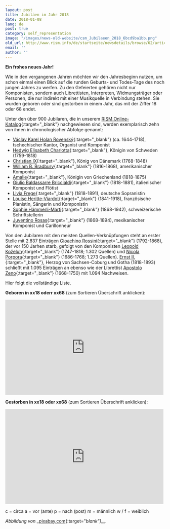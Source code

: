 ```yaml
---
layout: post
title: Jubiläen im Jahr 2018
date: 2018-01-08
lang: de
post: true
category: self_representation
image: "/images/news-old-website/csm_Jubilaeen_2018_6bcd9ba1bb.png"
old_url: http://www.rism.info/de/startseite/newsdetails/browse/62/article/64/musical-anniversaries-in-2018.html
email: ''
author: ''
---
```



**Ein frohes neues Jahr!**

Wie in den vergangenen Jahren möchten wir den Jahresbeginn nutzen, um schon einmal einen Blick auf die runden Geburts- und Todes-Tage des noch jungen Jahres zu werfen. Zu den Gefeierten gehören nicht nur Komponisten, sondern auch Librettisten, Interpreten, Widmungsträger oder Personen, die nur indirekt mit einer Musikquelle in Verbindung stehen. Sie wurden geboren oder sind gestorben in einem Jahr, das mit der Ziffer 18 oder 68 endet.

Unter den über 900 Jubilaren, die in unserem [RISM Online-Katalog](https://opac.rism.info/){:target="_blank"} nachgewiesen sind, werden exemplarisch zehn von ihnen in chronologischer Abfolge genannt:

- [Václav Karel Holan Rovenský](https://opac.rism.info/search?View=rism&q=131986627){:target="_blank"} (ca. 1644-1718), tschechischer Kantor, Organist und Komponist
- [Hedwig Elisabeth Charlotta](https://opac.rism.info/search?View=rism&q=1013594819){:target="_blank"}, Königin von Schweden (1759-1818)
- [Christian IX](https://opac.rism.info/search?View=rism&q=119071126){:target="_blank"}, König von Dänemark (1768-1848)
- [William B. Bradbury](https://opac.rism.info/search?View=rism&q=116385154){:target="_blank"} (1816-1868), amerikanischer Komponist
- [Amalie](https://opac.rism.info/search?View=rism&q=119077701){:target="_blank"}, Königin von Griechenland (1818-1875)
- [Giulio Baldassarre Briccialdi](https://opac.rism.info/search?View=rism&q=134674502){:target="_blank"} (1818-1881), italienischer Komponist und Flötist
- [Livia Frege](https://opac.rism.info/search?View=rism&q=116749253){:target="_blank"} (1818-1891), deutsche Sopranistin
- [Louise Heritte-Viardot](https://opac.rism.info/search?View=rism&q=116736569){:target="_blank"} (1841-1918), französische Pianistin, Sängerin und Komponistin
- [Sophie Hämmerli-Marti](https://opac.rism.info/search?View=rism&q=118700154){:target="_blank"} (1868-1942), schweizerische Schriftstellerin
- [Juventino Rosas](https://opac.rism.info/search?View=rism&q=123093848){:target="_blank"} (1868-1894), mexikanischer Komponist und Carillonneur



Von den Jubilaren mit den meisten Quellen-Verknüpfungen steht an erster Stelle mit 2.837 Einträgen [Gioachino Rossini](https://opac.rism.info/search?View=rism&q=118602985){:target="_blank"} (1792-1868), der vor 150 Jarhen starb, gefolgt von den Komponisten [Leopold Koželuh](https://opac.rism.info/search?View=rism&q=11635190X){:target="_blank"} (1747-1818; 1.302 Quellen) und [Nicola Porpora](https://opac.rism.info/search?View=rism&q=123494591){:target="_blank"} (1686-1768; 1.273 Quellen). [Ernst II.](https://opac.rism.info/search?View=rism&q=118685279){:target="_blank"}, Herzog von Sachsen-Coburg und Gotha (1818-1893) schließt mit 1.095 Einträgen an ebenso wie der Librettist [Apostolo Zeno](https://opac.rism.info/search?View=rism&q=116980257){:target="_blank"} (1668-1750) mit 1.094 Nachweisen.

Hier folgt die vollständige Liste.

**Geboren in xx18 oderr xx68** (zum Sortieren Überschrift anklicken):

<iframe width="500" height="300" scrolling="yes" frameborder="no" src="https://fusiontables.google.com/embedviz?viz=GVIZ&amp;t=TABLE&amp;q=select+col0%2C+col1%2C+col2+from+1Yl3qbQzkv-og7QRRYCyc8JCk6bhCKZirWbFOiptY&amp;containerId=googft-gviz-canvas"></iframe>



**Gestorben in xx18 oder xx68** (zum Sortieren Überschrift anklicken):

<iframe width="500" height="300" scrolling="yes" frameborder="no" src="https://fusiontables.google.com/embedviz?viz=GVIZ&amp;t=TABLE&amp;q=select+col0%2C+col1%2C+col2+from+1fr_jL-iwB4Jsgzh2ocz14Cc0F8_orZAR6dpUKB_a&amp;containerId=googft-gviz-canvas"></iframe>

c = circa
a = vor (ante)
p = nach (post)
m = männlich
w / f = weiblich

_Abbildung von_ _[pixabay.com](https://pixabay.com/de/gl%C3%BCckliches-neues-jahr-2018-gr%C3%BC%C3%9Fe-2751594/){:target="_blank"}__._



